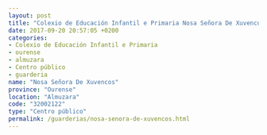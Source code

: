 ```yaml
---
layout: post
title: "Colexio de Educación Infantil e Primaria Nosa Señora De Xuvencos"
date: 2017-09-20 20:57:05 +0200
categories:
- Colexio de Educación Infantil e Primaria
- ourense
- almuzara
- Centro público
- guarderia
name: "Nosa Señora De Xuvencos"
province: "Ourense"
location: "Almuzara"
code: "32002122"
type: "Centro público"
permalink: /guarderias/nosa-senora-de-xuvencos.html
---
```

